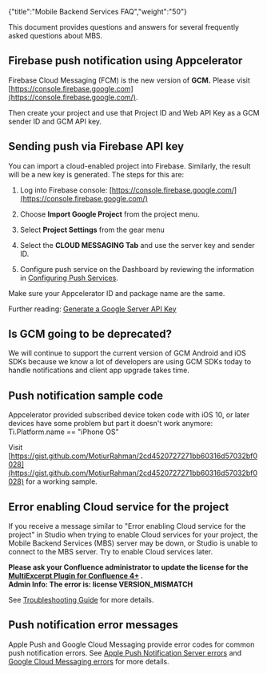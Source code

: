 {"title":"Mobile Backend Services FAQ","weight":"50"} 

This document provides questions and answers for several frequently asked questions about MBS.

## Firebase push notification using Appcelerator

Firebase Cloud Messaging (FCM) is the new version of **GCM.** Please visit [https://console.firebase.google.com](https://console.firebase.google.com/).

Then create your project and use that Project ID and Web API Key as a GCM sender ID and GCM API key.

## Sending push via Firebase API key

You can import a cloud-enabled project into Firebase. Similarly, the result will be a new key is generated. The steps for this are:

1.  Log into Firebase console: [https://console.firebase.google.com/](https://console.firebase.google.com/)
    
2.  Choose **Import Google Project** from the project menu.
    
3.  Select **Project Settings** from the gear menu
    
4.  Select the **CLOUD MESSAGING Tab** and use the server key and sender ID.
    
5.  Configure push service on the Dashboard by reviewing the information in [Configuring Push Services](/docs/appc/Titanium_SDK/Titanium_SDK_How-tos/Notification_Services/Push_Notifications/Configuring_Push_Services/).
    

Make sure your Appcelerator ID and package name are the same.

Further reading: [Generate a Google Server API Key](https://documentation.onesignal.com/docs/generate-a-google-server-api-key)

## Is GCM going to be deprecated?

We will continue to support the current version of GCM Android and iOS SDKs because we know a lot of developers are using GCM SDKs today to handle notifications and client app upgrade takes time.

## Push notification sample code

Appcelerator provided subscribed device token code with iOS 10, or later devices have some problem but part it doesn't work anymore: Ti.Platform.name == "iPhone OS"

Visit [https://gist.github.com/MotiurRahman/2cd4520727271bb60316d57032bf0028](https://gist.github.com/MotiurRahman/2cd4520727271bb60316d57032bf0028) for a working sample.

## Error enabling Cloud service for the project

If you receive a message similar to "Error enabling Cloud service for the project" in Studio when trying to enable Cloud services for your project, the Mobile Backend Services (MBS) server may be down, or Studio is unable to connect to the MBS server. Try to enable Cloud services later.  
  
**Please ask your Confluence administrator to update the license for the [MultiExcerpt Plugin for Confluence 4+](https://plugins.atlassian.com/plugins/biz.artemissoftware.confluence.multiexcerpt.MultiExcerptMacro) .**  
**Admin Info: The error is: license VERSION\_MISMATCH**

See [Troubleshooting Guide](/docs/appc/Mobile_Backend_Services/Mobile_Backend_Services_How-tos/Troubleshooting_Guide/#ErrorenablingCloudservicefortheproject) for more details.

## Push notification error messages

Apple Push and Google Cloud Messaging provide error codes for common push notification errors. See [Apple Push Notification Server errors](/docs/appc/Mobile_Backend_Services/Mobile_Backend_Services_How-tos/Troubleshooting_Guide/#ApplePushNotificationServer(APNS)errors) and [Google Cloud Messaging errors](/docs/appc/Mobile_Backend_Services/Mobile_Backend_Services_How-tos/Troubleshooting_Guide/#GoogleCloudMessaging(GCM)errors) for more details.